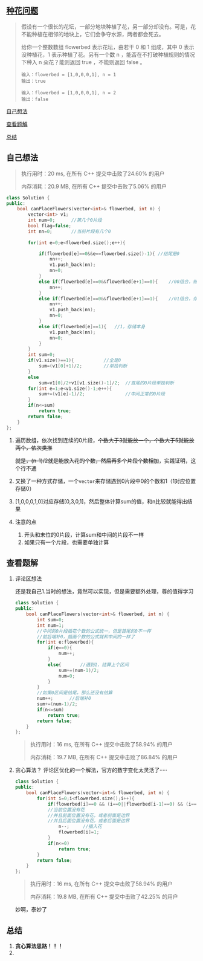 ## [种花问题]()
> 假设有一个很长的花坛，一部分地块种植了花，另一部分却没有。可是，花不能种植在相邻的地块上，它们会争夺水源，两者都会死去。
>
> 给你一个整数数组 flowerbed 表示花坛，由若干 0 和 1 组成，其中 0 表示没种植花，1 表示种植了花。另有一个数 n ，能否在不打破种植规则的情况下种入 n 朵花？能则返回 true ，不能则返回 false 。
>
> ```
> 输入：flowerbed = [1,0,0,0,1], n = 1
> 输出：true
> ```
>
> ```
> 输入：flowerbed = [1,0,0,0,1], n = 2
> 输出：false
> ```

[自己想法](#自己想法)

[查看题解](#查看题解)

[总结](#总结)

## 自己想法

> 执行用时：20 ms, 在所有 C++ 提交中击败了24.60% 的用户
>
> 内存消耗：20.9 MB, 在所有 C++ 提交中击败了5.06% 的用户

```c++
class Solution {
public:
    bool canPlaceFlowers(vector<int>& flowerbed, int n) {
        vector<int> v1;
        int num=0;      //第几个0片段
        bool flag=false;
        int nn=0;       //当前片段有几个0
        
        for(int e=0;e<flowerbed.size();e++){

            if(flowerbed[e]==0&&e==flowerbed.size()-1){	//结尾是0
                nn++;
                v1.push_back(nn);
                nn=0;
            }
            else if(flowerbed[e]==0&&flowerbed[e+1]==0){	//00组合，继续遍历
                nn++;
            }
            else if(flowerbed[e]==0&&flowerbed[e+1]==1){	//01组合，存储前0片段
                nn++;
                v1.push_back(nn);
                nn=0;
            }
            else if(flowerbed[e]==1){	//1，存储本身
                v1.push_back(nn);
                nn=0;
            }
        }
        int sum=0;
        if(v1.size()==1){			//全是0
            sum=(v1[0]+1)/2;		//单独判断
        }
        else 
            sum=v1[0]/2+v1[v1.size()-1]/2;	//首尾的0片段单独判断
        for(int e=1;e<v1.size()-1;e++){
            sum+=(v1[e]-1)/2;				//中间正常的0片段
        }
        if(n<=sum)
            return true;
        return false;
    }
};
```

1. 遍历数组，依次找到连续的0片段，~~个数大于3就能放一个，个数大于5就能放两个，依次类推~~

   ~~就是，(n-1)/2就是能放入花的个数，然后再多个片段个数相加~~，实践证明，这个行不通

2. 又换了一种方式存储，一个`vector`来存储遇到0片段中0的个数和1（1对应位置存储0）

3. [1,0,0,0,1,0]对应存储[0,3,0,1]，然后整体计算sum的值，和n比较就能得出结果

4. 注意的点

   1. 开头和末位的0片段，计算sum和中间的片段不一样
   2. 如果只有一个片段，也需要单独计算

## 查看题解

1. 评论区想法

   还是我自己1.当时的想法，竟然可以实现，但是需要额外处理，尊的值得学习

   ```c++
   class Solution {
   public:
       bool canPlaceFlowers(vector<int>& flowerbed, int n) {
           int sum=0;
           int num=1;
           //中间的0片段插花个数的公式统一，但是首尾的0不一样
           //前后端补0，插画个数的公式就和中间的一样了
           for(int e:flowerbed){
               if(e==0){
                   num++;
               }
               else{       //遇到1，结算上个区间
                   sum+=(num-1)/2;
                   num=0;
               }
           }
           //如果0区间是结尾，那么还没有结算
           num++;      //后端补0
           sum+=(num-1)/2;
           if(n<=sum)
               return true;
           return false;
       }
   };
   ```

   > 执行用时：16 ms, 在所有 C++ 提交中击败了58.94% 的用户
   >
   > 内存消耗：19.7 MB, 在所有 C++ 提交中击败了86.84% 的用户

2. 贪心算法？ 评论区优化的一个解法，官方的数字变化太灵活了·····

   ```c++
   class Solution {
   public:
       bool canPlaceFlowers(vector<int>& flowerbed, int n) {
           for(int i=0;i<flowerbed.size();i++){
               if(flowerbed[i]==0 && (i==0||flowerbed[i-1]==0) && (i==flowerbed.size()-1||flowerbed[i+1]==0)){
               //当前位置没有花
               //并且前面位置没有花，或者前面是边界
               //并且后面位置没有花，或者后面是边界
                   n--;		//插入花
                   flowerbed[i]=1;
               }
               if(n<=0)
                   return true;
           }
           return false;
       }
   };
   ```

   > 执行用时：16 ms, 在所有 C++ 提交中击败了58.94% 的用户
   >
   > 内存消耗：19.8 MB, 在所有 C++ 提交中击败了42.25% 的用户

   妙啊，泰妙了

## 总结

1. **贪心算法思路！！！**
2. 